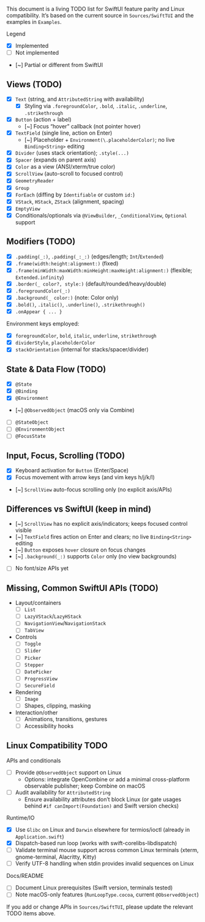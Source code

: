 This document is a living TODO list for SwiftUI feature parity and Linux compatibility. It’s based on the current source in `Sources/SwiftTUI` and the examples in `Examples`.

Legend

- [x] Implemented
- [ ] Not implemented
- [~] Partial or different from SwiftUI

## Views (TODO)

- [x] `Text` (string, and `AttributedString` with availability)
  - [x] Styling via `.foregroundColor`, `.bold`, `.italic`, `.underline`, `.strikethrough`
- [x] `Button` (action + label)
  - [~] Focus “hover” callback (not pointer hover)
- [x] `TextField` (single line, action on Enter)
  - [~] Placeholder + `Environment(\.placeholderColor)`; no live `Binding<String>` editing
- [x] `Divider` (uses stack orientation); `.style(...)`
- [x] `Spacer` (expands on parent axis)
- [x] `Color` as a view (ANSI/xterm/true color)
- [x] `ScrollView` (auto-scroll to focused control)
- [x] `GeometryReader`
- [x] `Group`
- [x] `ForEach` (diffing by `Identifiable` or custom `id:`)
- [x] `VStack`, `HStack`, `ZStack` (alignment, spacing)
- [x] `EmptyView`
- [x] Conditionals/optionals via `@ViewBuilder`, `_ConditionalView`, `Optional` support

## Modifiers (TODO)

- [x] `.padding(_:)`, `.padding(_:_:)` (edges/length; `Int`/`Extended`)
- [x] `.frame(width:height:alignment:)` (fixed)
- [x] `.frame(minWidth:maxWidth:minHeight:maxHeight:alignment:)` (flexible; `Extended.infinity`)
- [x] `.border(_ color?, style:)` (default/rounded/heavy/double)
- [x] `.foregroundColor(_:)`
- [x] `.background(_ color:)` (note: Color only)
- [x] `.bold()`, `.italic()`, `.underline()`, `.strikethrough()`
- [x] `.onAppear { ... }`

Environment keys employed:

- [x] `foregroundColor`, `bold`, `italic`, `underline`, `strikethrough`
- [x] `dividerStyle`, `placeholderColor`
- [x] `stackOrientation` (internal for stacks/spacer/divider)

## State & Data Flow (TODO)

- [x] `@State`
- [x] `@Binding`
- [x] `@Environment`
- [~] `@ObservedObject` (macOS only via Combine)
- [ ] `@StateObject`
- [ ] `@EnvironmentObject`
- [ ] `@FocusState`

## Input, Focus, Scrolling (TODO)

- [x] Keyboard activation for `Button` (Enter/Space)
- [x] Focus movement with arrow keys (and vim keys h/j/k/l)
- [~] `ScrollView` auto-focus scrolling only (no explicit axis/APIs)

## Differences vs SwiftUI (keep in mind)

- [~] `ScrollView` has no explicit axis/indicators; keeps focused control visible
- [~] `TextField` fires action on Enter and clears; no live `Binding<String>` editing
- [~] `Button` exposes `hover` closure on focus changes
- [~] `.background(_:)` supports `Color` only (no view backgrounds)
- [ ] No font/size APIs yet

## Missing, Common SwiftUI APIs (TODO)

- Layout/containers
  - [ ] `List`
  - [ ] `LazyVStack`/`LazyHStack`
  - [ ] `NavigationView`/`NavigationStack`
  - [ ] `TabView`
- Controls
  - [ ] `Toggle`  
  - [ ] `Slider`
  - [ ] `Picker`
  - [ ] `Stepper`
  - [ ] `DatePicker`
  - [ ] `ProgressView`
  - [ ] `SecureField`
- Rendering
  - [ ] `Image`
  - [ ] Shapes, clipping, masking
- Interaction/other
  - [ ] Animations, transitions, gestures
  - [ ] Accessibility hooks

## Linux Compatibility TODO

APIs and conditionals

- [ ] Provide `@ObservedObject` support on Linux
  - Options: integrate OpenCombine or add a minimal cross-platform observable publisher; keep Combine on macOS
- [ ] Audit availability for `AttributedString`
  - Ensure availability attributes don’t block Linux (or gate usages behind `#if canImport(Foundation)` and Swift version checks)

Runtime/IO

- [x] Use `Glibc` on Linux and `Darwin` elsewhere for termios/ioctl (already in `Application.swift`)
- [x] Dispatch-based run loop (works with swift-corelibs-libdispatch)
- [ ] Validate terminal mouse support across common Linux terminals (xterm, gnome-terminal, Alacritty, Kitty)
- [ ] Verify UTF-8 handling when stdin provides invalid sequences on Linux

Docs/README

- [ ] Document Linux prerequisites (Swift version, terminals tested)
- [ ] Note macOS-only features (`RunLoopType.cocoa`, current `@ObservedObject`)

If you add or change APIs in `Sources/SwiftTUI`, please update the relevant TODO items above.
